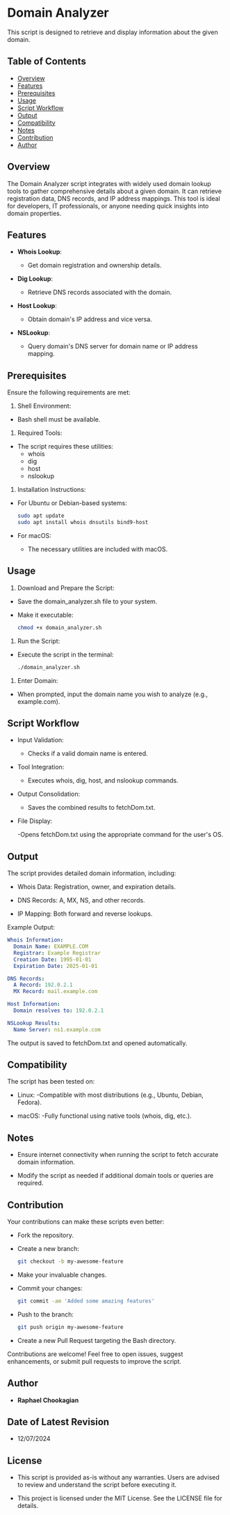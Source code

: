 # Domain Analyzer

This script is designed to retrieve and display information about the given domain.

## **Table of Contents**

- [Overview](#overview)
- [Features](#features)
- [Prerequisites](#prerequisites)
- [Usage](#usage)
- [Script Workflow](#script-workflow)
- [Output](#output)
- [Compatibility](#compatibility)
- [Notes](#notes)
- [Contribution](#contribution)
- [Author](#author)

## **Overview**

The Domain Analyzer script integrates with widely used domain lookup tools to gather comprehensive details about a given domain. It can retrieve registration data, DNS records, and IP address mappings. This tool is ideal for developers, IT professionals, or anyone needing quick insights into domain properties.

## **Features**

- **Whois Lookup**:
  - Get domain registration and ownership details.

- **Dig Lookup**:
  - Retrieve DNS records associated with the domain.

- **Host Lookup**:
  - Obtain domain's IP address and vice versa.

- **NSLookup**:
  - Query domain's DNS server for domain name or IP address mapping.

## **Prerequisites**

Ensure the following requirements are met:

1. Shell Environment:

- Bash shell must be available.

1. Required Tools:

- The script requires these utilities:
  - whois
  - dig
  - host
  - nslookup

1. Installation Instructions:

- For Ubuntu or Debian-based systems:

  ```bash
  sudo apt update
  sudo apt install whois dnsutils bind9-host
  ```

- For macOS:
  - The necessary utilities are included with macOS.

## **Usage**

1. Download and Prepare the Script:

- Save the domain_analyzer.sh file to your system.
- Make it executable:

  ```bash
  chmod +x domain_analyzer.sh
  ```

1. Run the Script:

- Execute the script in the terminal:

  ```bash
  ./domain_analyzer.sh
  ```

1. Enter Domain:

- When prompted, input the domain name you wish to analyze (e.g., example.com).

## **Script Workflow**

- Input Validation:

  - Checks if a valid domain name is entered.

- Tool Integration:

  - Executes whois, dig, host, and nslookup commands.

- Output Consolidation:

  - Saves the combined results to fetchDom.txt.

- File Display:

  -Opens fetchDom.txt using the appropriate command for the user's OS.

## **Output**

The script provides detailed domain information, including:

- Whois Data: Registration, owner, and expiration details.

- DNS Records: A, MX, NS, and other records.

- IP Mapping: Both forward and reverse lookups.

Example Output:

  ```yaml
  Whois Information:
    Domain Name: EXAMPLE.COM
    Registrar: Example Registrar
    Creation Date: 1995-01-01
    Expiration Date: 2025-01-01

  DNS Records:
    A Record: 192.0.2.1
    MX Record: mail.example.com

  Host Information:
    Domain resolves to: 192.0.2.1

  NSLookup Results:
    Name Server: ns1.example.com
  ```

The output is saved to fetchDom.txt and opened automatically.

## **Compatibility**

The script has been tested on:

- Linux:
  -Compatible with most distributions (e.g., Ubuntu, Debian, Fedora).

- macOS:
  -Fully functional using native tools (whois, dig, etc.).


## **Notes**

- Ensure internet connectivity when running the script to fetch accurate domain information.

- Modify the script as needed if additional domain tools or queries are required.

## **Contribution**

Your contributions can make these scripts even better:

- Fork the repository.
- Create a new branch:

  ```bash
  git checkout -b my-awesome-feature
  ```

- Make your invaluable changes.
- Commit your changes:

  ```bash
  git commit -am 'Added some amazing features'
  ```

- Push to the branch:

  ```bash
  git push origin my-awesome-feature
  ```

- Create a new Pull Request targeting the Bash directory.

Contributions are welcome! Feel free to open issues, suggest enhancements, or submit pull requests to improve the script.

## **Author**

- **Raphael Chookagian**

## **Date of Latest Revision**

- 12/07/2024

## **License**

- This script is provided as-is without any warranties. Users are advised to review and understand the script before executing it.

- This project is licensed under the MIT License. See the LICENSE file for details.
